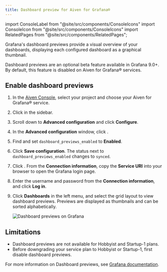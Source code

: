 ```yaml
---
title: Dashboard preview for Aiven for Grafana®
---
```

import ConsoleLabel from "@site/src/components/ConsoleIcons"
import ConsoleIcon from "@site/src/components/ConsoleIcons"
import RelatedPages from "@site/src/components/RelatedPages";

Grafana's dashboard previews provide a visual overview of your dashboards, displaying each configured dashboard as a graphical thumbnail.

Dashboard previews are an optional beta feature available in Grafana 9.0+. By default,
this feature is disabled on Aiven for Grafana® services.

## Enable dashboard previews

1. In the [Aiven Console](https://console.aiven.io/), select your project and choose
   your Aiven for Grafana® service.

1. Click <ConsoleLabel name="Service settings"/> in the sidebar.

1. Scroll down to **Advanced configuration** and click **Configure**.

1. In the **Advanced configuration** window, click
   <ConsoleIcon name="Add config options"/>.

1. Find and set `dashboard_previews_enabled` to **Enabled**.

1. Click **Save configuration**. The status next to `dashboard_previews_enabled` changes
   to `synced`.

1. Click <ConsoleIcon name="overview"/>. From the **Connection information**, copy
   the **Service URI** into your browser to open the Grafana login page.

1. Enter the username and password from the **Connection information**, and click
   **Log in**.

1. Click **Dashboards** in the left menu, and select the grid layout
   to view dashboard previews. Previews are displayed as thumbnails and can be
   sorted alphabetically.

    ![Dashboard previews on Grafana](/images/content/products/grafana/dashboard-previews-on-grafana.png)

## Limitations

- Dashboard previews are not available for Hobbyist and Startup-1 plans.
- Before downgrading your service plan to Hobbyist or Startup-1, first disable dashboard previews.

<RelatedPages/>

For more information on Dashboard previews, see [Grafana
documentation](https://grafana.com/docs/grafana/latest/dashboards/).
